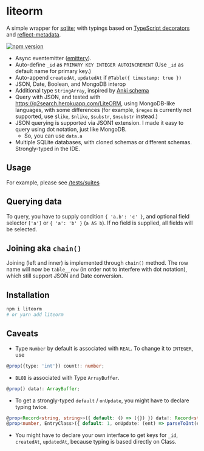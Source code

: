 # liteorm

A simple wrapper for [sqlite](https://www.npmjs.com/package/sqlite); with typings based on [TypeScript decorators](https://www.typescriptlang.org/docs/handbook/decorators.html) and [reflect-metadata](https://www.npmjs.com/package/reflect-metadata).

[![npm version](https://badge.fury.io/js/liteorm.svg)](https://badge.fury.io/js/liteorm)

- Async eventemitter ([emittery](https://www.npmjs.com/package/emittery)).
- Auto-define `_id` as `PRIMARY KEY INTEGER AUTOINCREMENT` (Use `_id` as default name for primary key.)
- Auto-append `createdAt`, `updatedAt` if `@Table({ timestamp: true })`
- JSON, Date, Boolean, and MongoDB interop
- Additional type `StringArray`, inspired by [Anki schema](https://github.com/ankidroid/Anki-Android/wiki/Database-Structure)
- Query with JSON, and tested with <https://q2search.herokuapp.com/LiteORM>, using MongoDB-like languages, with some differences (for example, `$regex` is currently not supported, use `$like`, `$nlike`, `$substr`, `$nsubstr` instead.)
- JSON querying is supported via JSON1 extension. I made it easy to query using dot notation, just like MongoDB.
  - So, you can use `data.a`
- Multiple SQLite databases, with cloned schemas or different schemas. Strongly-typed in the IDE.

## Usage

For example, please see [/tests/suites](https://github.com/patarapolw/liteorm/tree/master/tests/suites)

## Querying data

To query, you have to supply condition `{ 'a.b': 'c' }`, and optional field selector `['a']` or `{ 'a': 'b' }` (`a AS b`). If no field is supplied, all fields will be selected.

## Joining aka `chain()`

Joining (left and inner) is implemented through `chain()` method. The row name will now be `table__row` (in order not to interfere with dot notation), which still support JSON and Date conversion.

## Installation

```sh
npm i liteorm
# or yarn add liteorm
```

## Caveats

- Type `Number` by default is associated with `REAL`. To change it to `INTEGER`, use

```ts
@prop({type: 'int'}) count!: number;
```

- `BLOB` is associated with Type `ArrayBuffer`.

```ts
@prop() data!: ArrayBuffer;
```

- To get a strongly-typed `default` / `onUpdate`, you might have to declare typing twice.

```ts
@prop<Record<string, string>>({ default: () => ({}) }) data!: Record<string, string>;
@prop<number, EntryClass>({ default: 1, onUpdate: (ent) => parseToInt(ent) }) order!: number;
```

- You might have to declare your own interface to get keys for `_id`, `createdAt`, `updatedAt`, because typing is based directly on Class.

